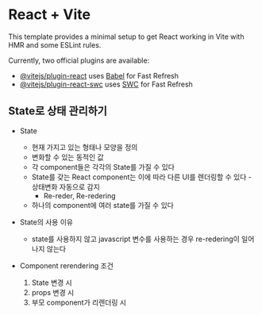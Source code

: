 # React + Vite

This template provides a minimal setup to get React working in Vite with HMR and some ESLint rules.

Currently, two official plugins are available:

- [@vitejs/plugin-react](https://github.com/vitejs/vite-plugin-react/blob/main/packages/plugin-react/README.md) uses [Babel](https://babeljs.io/) for Fast Refresh
- [@vitejs/plugin-react-swc](https://github.com/vitejs/vite-plugin-react-swc) uses [SWC](https://swc.rs/) for Fast Refresh

## State로 상태 관리하기

- State

  - 현재 가지고 있는 형태나 모양을 정의
  - 변화할 수 있는 동적인 값
  - 각 component들은 각각의 State를 가질 수 있다
  - State를 갖는 React component는 이에 따라 다른 UI를 렌더링할 수 있다 - 상태변화 자동으로 감지
    - Re-reder, Re-redering
  - 하나의 component에 여러 state를 가질 수 있다

- State의 사용 이유

  - state를 사용하지 않고 javascript 변수를 사용하는 경우 re-redering이 일어나지 않는다

- Component rerendering 조건
  1. State 변경 시
  2. props 변경 시
  3. 부모 component가 리렌더링 시
